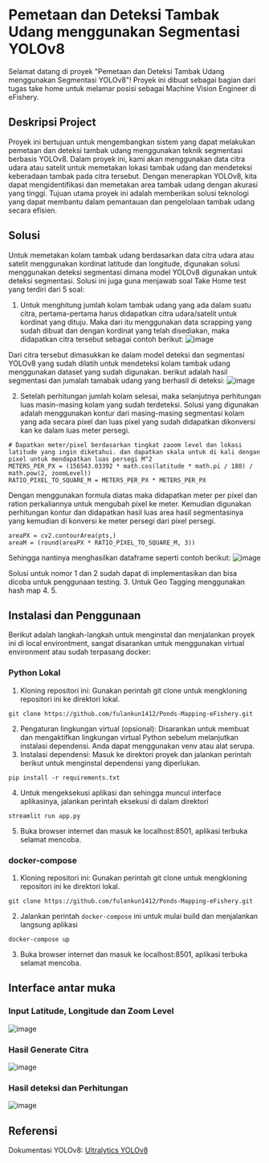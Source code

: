 # Pemetaan dan Deteksi Tambak Udang menggunakan Segmentasi YOLOv8
Selamat datang di proyek "Pemetaan dan Deteksi Tambak Udang menggunakan Segmentasi YOLOv8"! Proyek ini dibuat sebagai bagian dari tugas take home untuk melamar posisi sebagai Machine Vision Engineer di eFishery.
## Deskripsi Project
Proyek ini bertujuan untuk mengembangkan sistem yang dapat melakukan pemetaan dan deteksi tambak udang menggunakan teknik segmentasi berbasis YOLOv8. Dalam proyek ini, kami akan menggunakan data citra udara atau satelit untuk memetakan lokasi tambak udang dan mendeteksi keberadaan tambak pada citra tersebut. Dengan menerapkan YOLOv8, kita dapat mengidentifikasi dan memetakan area tambak udang dengan akurasi yang tinggi. Tujuan utama proyek ini adalah memberikan solusi teknologi yang dapat membantu dalam pemantauan dan pengelolaan tambak udang secara efisien.
## Solusi
Untuk memetakan kolam tambak udang berdasarkan data citra udara atau satelit menggunakan kordinat latitude dan longitude, digunakan solusi menggunakan deteksi segmentasi dimana model YOLOv8 digunakan untuk deteksi segmentasi. Solusi ini juga guna menjawab soal Take Home test yang terdiri dari 5 soal:
1. Untuk menghitung jumlah kolam tambak udang yang ada dalam suatu citra, pertama-pertama harus didapatkan citra udara/satelit untuk kordinat yang dituju. Maka dari itu menggunakan data scrapping yang sudah dibuat dan dengan kordinat yang telah disediakan,  maka didapatkan citra tersebut sebagai contoh berikut:
![image](https://github.com/fulankun1412/Ponds-Mapping-eFishery/assets/16248869/31ff8d0d-311a-40ae-b43d-dcb45e414178)

Dari citra tersebut dimasukkan ke dalam model deteksi dan segmentasi YOLOv8 yang sudah dilatih untuk mendeteksi kolam tambak udang menggunakan dataset yang sudah digunakan. berikut adalah hasil segmentasi dan jumalah tamabak udang yang berhasil di deteksi:
![image](https://github.com/fulankun1412/Ponds-Mapping-eFishery/assets/16248869/689f3c3a-bd2b-4c3c-a151-35faa2b36ac0)

2. Setelah perhitungan jumlah kolam selesai, maka selanjutnya perhitungan luas masin-masing kolam yang sudah terdeteksi. Solusi yang digunakan adalah menggunakan kontur dari masing-masing segmentasi kolam yang ada secara pixel dan luas pixel yang sudah didapatkan dikonversi kan ke dalam luas meter persegi.
```
# Dapatkan meter/pixel berdasarkan tingkat zaoom level dan lokasi latitude yang ingin diketahui. dan dapatkan skala untuk di kali dengan pixel untuk mendapatkan luas persegi M^2
METERS_PER_PX = (156543.03392 * math.cos(latitude * math.pi / 180) / math.pow(2, zoomLevel))
RATIO_PIXEL_TO_SQUARE_M = METERS_PER_PX * METERS_PER_PX
```
Dengan menggunakan formula diatas maka didapatkan meter per pixel dan ration perkaliannya untuk mengubah pixel ke meter. Kemudian digunakan perhitungan kontur dan didapatkan hasil luas area hasil segmentasinya yang kemudian di konversi ke meter persegi dari pixel persegi.
```
areaPX = cv2.contourArea(pts,)
areaM = (round(areaPX * RATIO_PIXEL_TO_SQUARE_M, 3))
```
Sehingga nantinya menghasilkan dataframe seperti contoh berikut:
![image](https://github.com/fulankun1412/Ponds-Mapping-eFishery/assets/16248869/a5ecaad7-a795-4f6f-8839-c4fce51b033d)

Solusi untuk nomor 1 dan 2 sudah dapat di implementasikan dan bisa dicoba untuk penggunaan testing.
3. Untuk Geo Tagging menggunakan hash map
4.
5.

## Instalasi dan Penggunaan
Berikut adalah langkah-langkah untuk menginstal dan menjalankan proyek ini di local environtment, sangat disarankan untuk menggunakan virtual environment atau sudah terpasang docker:
### Python Lokal
1. Kloning repositori ini: Gunakan perintah git clone untuk mengkloning repositori ini ke direktori lokal.
```
git clone https://github.com/fulankun1412/Ponds-Mapping-eFishery.git
```
2. Pengaturan lingkungan virtual (opsional): Disarankan untuk membuat dan mengaktifkan lingkungan virtual Python sebelum melanjutkan instalasi dependensi. Anda dapat menggunakan venv atau alat serupa.
3. Instalasi dependensi: Masuk ke direktori proyek dan jalankan perintah berikut untuk menginstal dependensi yang diperlukan.
```
pip install -r requirements.txt
```
4. Untuk mengeksekusi aplikasi dan sehingga muncul interface aplikasinya, jalankan perintah eksekusi di dalam direktori
```
streamlit run app.py
```
5. Buka browser internet dan masuk ke localhost:8501, aplikasi terbuka selamat mencoba.

### docker-compose
1. Kloning repositori ini: Gunakan perintah git clone untuk mengkloning repositori ini ke direktori lokal.
```
git clone https://github.com/fulankun1412/Ponds-Mapping-eFishery.git
```
2. Jalankan perintah `docker-compose` ini untuk mulai build dan menjalankan langsung aplikasi
```
docker-compose up
```
3. Buka browser internet dan masuk ke localhost:8501, aplikasi terbuka selamat mencoba.

## Interface antar muka
### Input Latitude, Longitude dan Zoom Level
![image](https://github.com/fulankun1412/Ponds-Mapping-eFishery/assets/16248869/9eb06ade-a691-4f43-824b-6706f081b460)

### Hasil Generate Citra
![image](https://github.com/fulankun1412/Ponds-Mapping-eFishery/assets/16248869/7f5483ec-1a6d-46de-b9c0-c60b79c113cd)

### Hasil deteksi dan Perhitungan
![image](https://github.com/fulankun1412/Ponds-Mapping-eFishery/assets/16248869/bd31daf0-9ed9-4a2b-9166-ffc4d972518e)


## Referensi 
Dokumentasi YOLOv8: [Ultralytics YOLOv8](https://docs.ultralytics.com/modes/)
